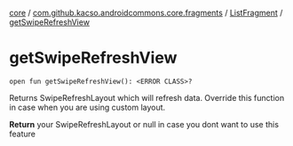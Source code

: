 [core](../../index.md) / [com.github.kacso.androidcommons.core.fragments](../index.md) / [ListFragment](index.md) / [getSwipeRefreshView](.)

# getSwipeRefreshView

`open fun getSwipeRefreshView(): <ERROR CLASS>?`

Returns SwipeRefreshLayout which will refresh data.
Override this function in case when you are using custom layout.

**Return**
your SwipeRefreshLayout or null in case you dont want to use this feature


